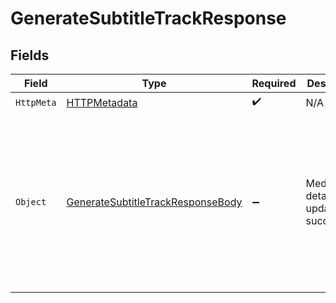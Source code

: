 # GenerateSubtitleTrackResponse


## Fields

| Field                                                                                                                                              | Type                                                                                                                                               | Required                                                                                                                                           | Description                                                                                                                                        | Example                                                                                                                                            |
| -------------------------------------------------------------------------------------------------------------------------------------------------- | -------------------------------------------------------------------------------------------------------------------------------------------------- | -------------------------------------------------------------------------------------------------------------------------------------------------- | -------------------------------------------------------------------------------------------------------------------------------------------------- | -------------------------------------------------------------------------------------------------------------------------------------------------- |
| `HttpMeta`                                                                                                                                         | [HTTPMetadata](../../Models/Components/HTTPMetadata.md)                                                                                            | :heavy_check_mark:                                                                                                                                 | N/A                                                                                                                                                |                                                                                                                                                    |
| `Object`                                                                                                                                           | [GenerateSubtitleTrackResponseBody](../../Models/Requests/GenerateSubtitleTrackResponseBody.md)                                                    | :heavy_minus_sign:                                                                                                                                 | Media details updated successfully                                                                                                                 | {<br/>"success": true,<br/>"data": {<br/>"id": "ace60fc7-e876-4fc6-b9d9-c33fa242f84b",<br/>"type": "subtitle",<br/>"languageCode": "it",<br/>"languageName": "Italian"<br/>}<br/>} |